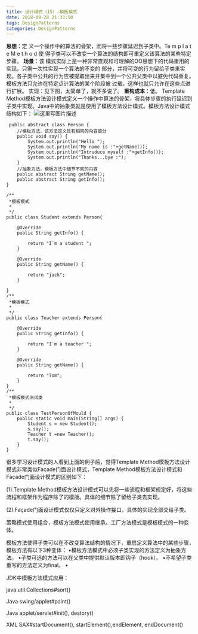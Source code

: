 ```yaml
---
title: 设计模式（15）-模板模式
date: 2018-09-28 21:33:50
tags: DesignPatterns
categories: DesignPatterns
---
```


**思想**：定 义一个操作中的算法的骨架，而将一些步骤延迟到子类中。Te m p l a t e M e t h o d 使 得子类可以不改变一个算法的结构即可重定义该算法的某些特定步骤。
**场景**：该 模式实际上是一种非常直观和可理解的OO思想下的代码重用的实现。只需一次性实现一个算法的不变的 部分，并将可变的行为留给子类来实现。各子类中公共的行为应被提取出来并集中到一个公共父类中以避免代码重复。模板方法只允许在特定点计算法的某个阶段被 过载，这样也就只允许在这些点进行扩展。
实现：见下图，太简单了，就不多说了。
**重构成本**：低。
Template Method模板方法设计模式定义一个操作中算法的骨架，将具体步骤的执行延迟到子类中实现。Java中的抽象类就是使用了模板方法设计模式。模板方法设计模式结构如下：
![这里写图片描述](20160723181450412.png)
```
 public abstract class Person {
	//模板方法，该方法定义具有相同的内容部分
	public void say() {
		System.out.println("Hello ");
		System.out.println("My name is :"+getName());
		System.out.println("Intruduce myself :"+getInfo());
		System.out.println("Thanks...bye :");
	}
	//抽象方法，模板方法中细节不同的内容
	public abstract String getName();
	public abstract String getInfo();
}

/**
 *模板模式
 *
 */
public class Student extends Person{

	@Override
	public String getInfo() {

		return "I`m a student ";
	}

	@Override
	public String getName() {

		return "jack";
	}

}
/**
 *模板模式
 *
 */
public class Teacher extends Person{

	@Override
	public String getInfo() {

		return "I`m a teacher ";
	}

	@Override
	public String getName() {

		return "Tom";
	}
}
/**
 *模板模式测试类
 *
 */
public class TestPersonOfMould {
	public static void main(String[] args) {
		Student s = new Student();
		s.say();
		Teacher t =new Teacher();
		t.say();
	}
}

```
很多学习设计模式的人看到上面的例子后，觉得Template Method模板方法设计模式非常类似Façade门面设计模式，Template Method模板方法设计模式和Façade门面设计模式的区别如下：

(1).Template Method模板方法设计模式可以先将一些流程和框架规定好，将这些流程和框架作为程序除了的模版。具体的细节除了留给子类去实现。

(2).Façade门面设计模式仅仅只定义对外操作接口，具体的实现全部交给子类。

策略模式使用组合，模板方法模式使用继承。工厂方法模式是模板模式的一种变体。

模板方法使得子类可以在不改变算法结构的情况下，重启定义算法中的某些步骤，模板方法有以下3种变体：
•模板方法模式中必须子类实现的方法定义为抽象方法。
•子类可选的方法可以在父类中提供默认版本即钩子（hook）。
•不希望子类重写的方法定义为final。
•

JDK中模板方法模式应用：

java.util.Collections#sort()

Java swing/applet#paint()

Java applet/servlet#init(), destory()

XML SAX#startDocument(), startElement(),endElement, endDocument()
